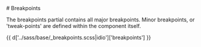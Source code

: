 <section class="copy">
# Breakpoints

The breakpoints partial contains all major breakpoints. Minor breakpoints, or 'tweak-points' are defined within the component itself.

{{ d['../sass/base/_breakpoints.scss|idio']['breakpoints'] }}


</section>
